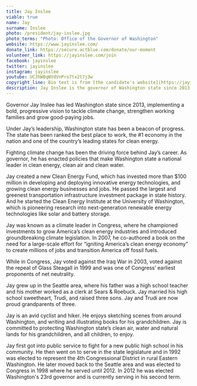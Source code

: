 ```yaml
---
title: Jay Inslee
viable: true
name: Jay
surname: Inslee
photo: /president/jay-inslee.jpg
photo_terms: "Photo: Office of the Governor of Washington"
website: https://www.jayinslee.com/
donate_link: https://secure.actblue.com/donate/our-moment
volunteer_link: https://jayinslee.com/join
facebook: jayinslee
twitter: jayinslee
instagram: jayinslee
youtube: UCJhWBqWVdVnPro7tx2t7j3w
copyright_line: Bio text is from [the candidate's website](https://jayinslee.com/meet-jay) and may be &copy; 2019 Inslee for America.
description: Jay Inslee is the governor of Washington state since 2013, where he has implemented a bold, progressive vision to tackle climate change, strengthen working families and grow good-paying jobs.
---
```

Governor Jay Inslee has led Washington state since 2013, implementing a bold, progressive vision to tackle climate change, strengthen working families and grow good-paying jobs.

Under Jay’s leadership, Washington state has been a beacon of progress. The state has been ranked the best place to work, the #1 economy in the nation and one of the country’s leading states for clean energy.

Fighting climate change has been the driving force behind Jay’s career. As governor, he has enacted policies that make Washington state a national leader in clean energy, clean air and clean water.

Jay created a new Clean Energy Fund, which has invested more than $100 million in developing and deploying innovative energy technologies, and growing clean energy businesses and jobs. He passed the largest and greenest transportation infrastructure investment package in state history. And he started the Clean Energy Institute at the University of Washington, which is pioneering research into next-generation renewable energy technologies like solar and battery storage.

Jay was known as a climate leader in Congress, where he championed investments to grow America’s clean energy industries and introduced groundbreaking climate legislation. In 2007, he co-authored a book on the need for a large-scale effort for “igniting America’s clean energy economy” to create millions of jobs and transition America off fossil fuels.

While in Congress, Jay voted against the Iraq War in 2003, voted against the repeal of Glass Steagall in 1999 and was one of Congress’ earliest proponents of net neutrality.

Jay grew up in the Seattle area, where his father was a high school teacher and his mother worked as a clerk at Sears & Roebuck. Jay married his high school sweetheart, Trudi, and raised three sons. Jay and Trudi are now proud grandparents of three.

Jay is an avid cyclist and hiker. He enjoys sketching scenes from around Washington, and writing and illustrating books for his grandchildren. Jay is committed to protecting Washington state’s clean air, water and natural lands for his grandchildren, and all children, to enjoy.

Jay first got into public service to fight for a new public high school in his community. He then went on to serve in the state legislature and in 1992 was elected to represent the 4th Congressional District in rural Eastern Washington. He later moved back to the Seattle area and was elected to Congress in 1998 where he served until 2012. In 2012 he was elected Washington's 23rd governor and is currently serving in his second term.
